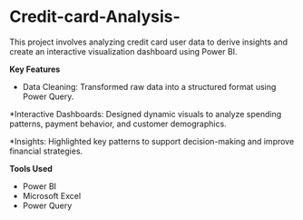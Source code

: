 # Credit-card-Analysis-
This project involves analyzing credit card user data to derive insights and create an interactive visualization dashboard using Power BI.



**Key Features**

* Data Cleaning: Transformed raw data into a structured format using Power Query. 
  
*Interactive Dashboards: Designed dynamic visuals to analyze spending patterns, payment behavior, and customer demographics.

*Insights: Highlighted key patterns to support decision-making and improve financial strategies.


**Tools Used**
 - Power BI
 - Microsoft Excel
 - Power Query
